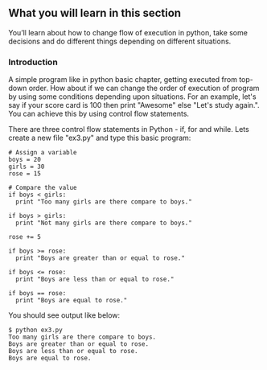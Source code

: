 ## What you will learn in this section
You’ll learn about how to change flow of execution in python, take some decisions and do different things depending on different situations.

### Introduction
A simple program like in python basic chapter, getting executed from top-down order. How about if we can change the order of execution of program by using some conditions depending upon situations. For an example, let's say if your score card is 100 then print "Awesome" else "Let's study again.". You can achieve this by using control flow statements.

There are three control flow statements in Python - if, for and while. Lets create a new file "ex3.py" and type this basic program:
```
# Assign a variable
boys = 20
girls = 30
rose = 15

# Compare the value
if boys < girls:
  print "Too many girls are there compare to boys."

if boys > girls:
  print "Not many girls are there compare to boys."

rose += 5

if boys >= rose:
  print "Boys are greater than or equal to rose."

if boys <= rose:
  print "Boys are less than or equal to rose."

if boys == rose:
  print "Boys are equal to rose."
```
You should see output like below:
```
$ python ex3.py
Too many girls are there compare to boys.
Boys are greater than or equal to rose.
Boys are less than or equal to rose.
Boys are equal to rose.
```
